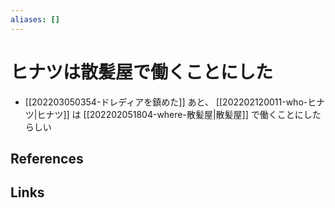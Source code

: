 ```yaml
---
aliases: []
---
```

# ヒナツは散髪屋で働くことにした

- [[202203050354-ドレディアを鎮めた]] あと、 [[202202120011-who-ヒナツ|ヒナツ]] は [[202202051804-where-散髪屋|散髪屋]] で働くことにしたらしい

## References



## Links



